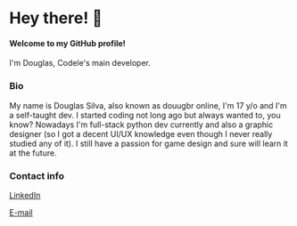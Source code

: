 # Hey there! 👋
#### Welcome to my GitHub profile!

I'm Douglas, Codele's main developer.

### Bio

My name is Douglas Silva, also known as douugbr online, I'm 17 y/o and I'm a self-taught dev. I started coding not long ago but always wanted to, you know? Nowadays I'm full-stack python dev currently and also a graphic designer (so I got a decent UI/UX knowledge even though I never really studied any of it). I still have a passion for game design and sure will learn it at the future.

### Contact info

[LinkedIn](https://www.linkedin.com/in/douugbr/ "LinkedIn")

[E-mail](mailto:douugbr@gmail.com "Me mande um e-mail!")

<!--
**douugbr/douugbr** is a ✨ _special_ ✨ repository because its `README.md` (this file) appears on your GitHub profile.

Here are some ideas to get you started:

- 🔭 I’m currently working on ...
- 🌱 I’m currently learning ...
- 👯 I’m looking to collaborate on ...
- 🤔 I’m looking for help with ...
- 💬 Ask me about ...
- 📫 How to reach me: ...
- 😄 Pronouns: ...
- ⚡ Fun fact: ...
-->
